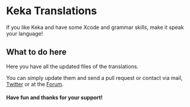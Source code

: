 # Keka Translations

If you like Keka and have some Xcode and grammar skills, make it speak your language!


## What to do here

Here you have all the updated files of the translations.

You can simply update them and send a pull request or contact via mail, [Twitter](https://twitter.com/kekaosx) or at the [Forum](http://forum.kekaosx.com/viewforum.php?f=1&sid=a4a0efa6504875e63a87331b4e5b4f5d).

#### Have fun and thanks for your support!

